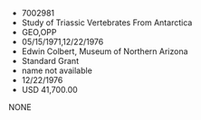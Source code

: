 * 7002981
* Study of Triassic Vertebrates From Antarctica
* GEO,OPP
* 05/15/1971,12/22/1976
* Edwin Colbert, Museum of Northern Arizona
* Standard Grant
*   name not available
* 12/22/1976
* USD 41,700.00

NONE